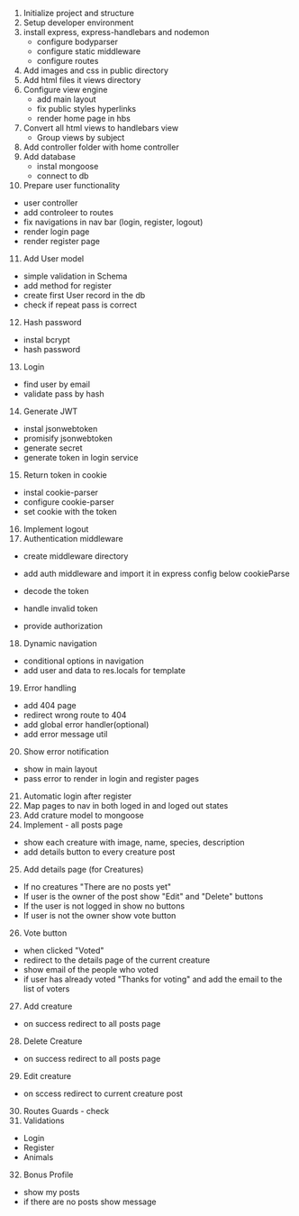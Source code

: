 1. Initialize project and structure
2. Setup developer environment
3. install express, express-handlebars and nodemon
   - configure bodyparser
   - configure static middleware
   - configure routes
4. Add images and css in public directory
5. Add html files it views directory
6. Configure view engine
   - add main layout
   - fix public styles hyperlinks
   - render home page in hbs
7. Convert all html views to handlebars view
   - Group views by subject
8. Add controller folder with home controller
9. Add database
   - instal mongoose
   - connect to db
10. Prepare user functionality

- user controller
- add controleer to routes
- fix navigations in nav bar (login, register, logout)
- render login page
- render register page

11. Add User model

- simple validation in Schema
- add method for register
- create first User record in the db
- check if repeat pass is correct

12. Hash password

- instal bcrypt
- hash password

13. Login

- find user by email
- validate pass by hash

14. Generate JWT

- instal jsonwebtoken
- promisify jsonwebtoken
- generate secret
- generate token in login service

15. Return token in cookie

- instal cookie-parser
- configure cookie-parser
- set cookie with the token

16. Implement logout
17. Authentication middleware

- create middleware directory

- add auth middleware and import it in express config below cookieParse
- decode the token
- handle invalid token
- provide authorization

18. Dynamic navigation

- conditional options in navigation
- add user and data to res.locals for template

19. Error handling

- add 404 page
- redirect wrong route to 404
- add global error handler(optional)
- add error message util

20. Show error notification

- show in main layout
- pass error to render in login and register pages

21. Automatic login after register
22. Map pages to nav in both loged in and loged out states
23. Add crature model to mongoose
24. Implement - all posts page

- show each creature with image, name, species, description
- add details button to every creature post

25. Add details page (for Creatures)

- If no creatures "There are no posts yet"
- If user is the owner of the post show "Edit" and "Delete" buttons
- If the user is not logged in show no buttons
- If user is not the owner show vote button

26. Vote button

- when clicked "Voted"
- redirect to the details page of the current creature
- show email of the people who voted
- if user has already voted "Thanks for voting" and add the email to the list of voters

27. Add creature

- on success redirect to all posts page

28. Delete Creature

- on success redirect to all posts page

29. Edit creature

- on sccess redirect to current creature post

30. Routes Guards - check
31. Validations

- Login
- Register
- Animals

32. Bonus Profile

- show my posts
- if there are no posts show message
